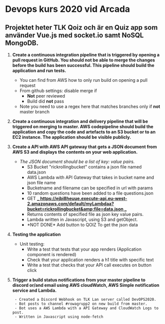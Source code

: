 # Devops kurs 2020 vid Arcada 

## Projektet heter TLK Qoiz och är en Quiz app som använder Vue.js med socket.io samt NoSQL MongoDB.


1.  **Create a continuous integration pipeline that is triggered by opening a pull request in GitHub. You should not be able to merge the changes before the build has been successful. This pipeline should build the application and run tests.**

    * You can find from AWS how to only run build on opening a pull request
    * From github settings: disable merge if
        * **Not** peer reviewed
        * Build did **not** pass
    * Note you need to use a regex here that matches branches only if **not** master branch

1. **Create a continuous integration and delivery pipeline that will be triggered on merging to master. AWS codepipeline should build the application and copy the code and artefacts to an S3 bucket or to an EC2 instance. The application should be visible publicly.**

2. **Create a API with AWS API gateway that gets a JSON document from AWS S3 and displays the contents on your web application.**


    * _The JSON document should be a list of key: value pairs._
        - S3 Bucket &quot;rickrollingbucket&quot; contains a json file named data.json
        - AWS Lambda with API Gateway that takes in bucket name and json file name
        - Bucketname and filename can be specified in url with params 
        - 10 random questions have been added to a file questions.json
        - GET [_ **https://ejbi8heuue.execute-api.eu-west-2.amazonaws.com/default/myLambdaa?bucket=rickrollingbucket&amp;file=data.json** _](https://ejbi8heuue.execute-api.eu-west-2.amazonaws.com/default/myLambdaa?bucket=rickrollingbucket&amp;file=data.json)
        - Returns contents of specified file as json key value pairs.
        - Lambda written in Javascript, using S3 and getObject.
        - \*NOT DONE\* Add button to QOIZ To get the json data


3. **Testing the application**
    * Unit testing:
        - Write a test that tests that your app renders (Application component is rendered)
        - Check that your application renders a h1 title with specific text
        - Write a test that checks that your API call executes on button click

4. **Trigger a build status notifications from your master pipeline to discord or/and email using AWS cloudWatch, AWS Simple notification service and Lambda.**

        - Created a Discord Webhook on TLK Lan server called DevOPS2020. 
        - Bot posts to channel #rowagrupp2 on new build from master.
        - Bot uses a AWS Lambda with a API Gateway and CloudWatch Logs to post. 
        - Written in Javascript using node-fetch